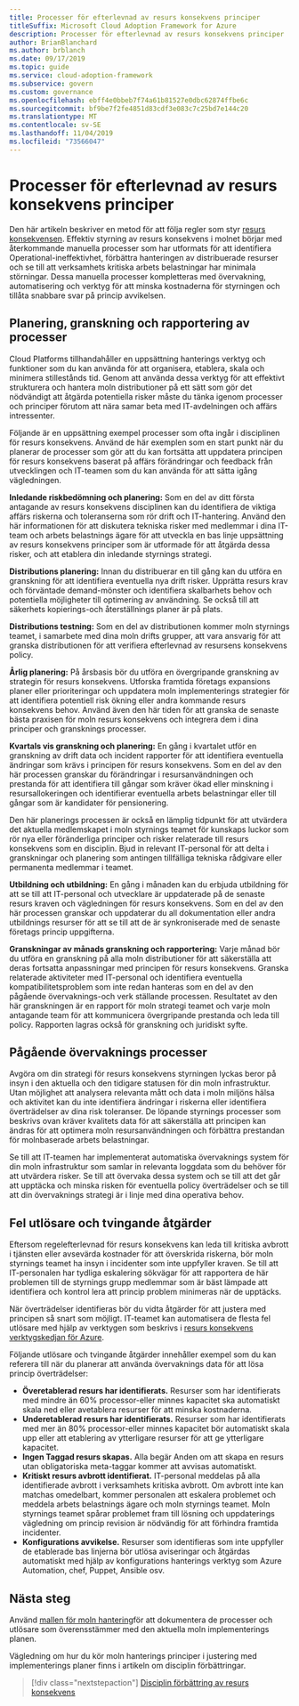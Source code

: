 ```yaml
---
title: Processer för efterlevnad av resurs konsekvens principer
titleSuffix: Microsoft Cloud Adoption Framework for Azure
description: Processer för efterlevnad av resurs konsekvens principer
author: BrianBlanchard
ms.author: brblanch
ms.date: 09/17/2019
ms.topic: guide
ms.service: cloud-adoption-framework
ms.subservice: govern
ms.custom: governance
ms.openlocfilehash: ebff4e0bbeb7f74a61b81527e0dbc62874ffbe6c
ms.sourcegitcommit: bf9be7f2fe4851d83cdf3e083c7c25bd7e144c20
ms.translationtype: MT
ms.contentlocale: sv-SE
ms.lasthandoff: 11/04/2019
ms.locfileid: "73566047"
---
```

# <a name="resource-consistency-policy-compliance-processes"></a>Processer för efterlevnad av resurs konsekvens principer

Den här artikeln beskriver en metod för att följa regler som styr [resurs konsekvensen](./index.md). Effektiv styrning av resurs konsekvens i molnet börjar med återkommande manuella processer som har utformats för att identifiera Operational-ineffektivhet, förbättra hanteringen av distribuerade resurser och se till att verksamhets kritiska arbets belastningar har minimala störningar. Dessa manuella processer kompletteras med övervakning, automatisering och verktyg för att minska kostnaderna för styrningen och tillåta snabbare svar på princip avvikelsen.

## <a name="planning-review-and-reporting-processes"></a>Planering, granskning och rapportering av processer

Cloud Platforms tillhandahåller en uppsättning hanterings verktyg och funktioner som du kan använda för att organisera, etablera, skala och minimera stillestånds tid. Genom att använda dessa verktyg för att effektivt strukturera och hantera moln distributioner på ett sätt som gör det nödvändigt att åtgärda potentiella risker måste du tänka igenom processer och principer förutom att nära samar beta med IT-avdelningen och affärs intressenter.

Följande är en uppsättning exempel processer som ofta ingår i disciplinen för resurs konsekvens. Använd de här exemplen som en start punkt när du planerar de processer som gör att du kan fortsätta att uppdatera principen för resurs konsekvens baserat på affärs förändringar och feedback från utvecklingen och IT-teamen som du kan använda för att sätta igång vägledningen.

**Inledande riskbedömning och planering:** Som en del av ditt första antagande av resurs konsekvens disciplinen kan du identifiera de viktiga affärs riskerna och toleranserna som rör drift och IT-hantering. Använd den här informationen för att diskutera tekniska risker med medlemmar i dina IT-team och arbets belastnings ägare för att utveckla en bas linje uppsättning av resurs konsekvens principer som är utformade för att åtgärda dessa risker, och att etablera din inledande styrnings strategi.

**Distributions planering:** Innan du distribuerar en till gång kan du utföra en granskning för att identifiera eventuella nya drift risker. Upprätta resurs krav och förväntade demand-mönster och identifiera skalbarhets behov och potentiella möjligheter till optimering av användning. Se också till att säkerhets kopierings-och återställnings planer är på plats.

**Distributions testning:** Som en del av distributionen kommer moln styrnings teamet, i samarbete med dina moln drifts grupper, att vara ansvarig för att granska distributionen för att verifiera efterlevnad av resursens konsekvens policy.

**Årlig planering:** På årsbasis bör du utföra en övergripande granskning av strategin för resurs konsekvens. Utforska framtida företags expansions planer eller prioriteringar och uppdatera moln implementerings strategier för att identifiera potentiell risk ökning eller andra kommande resurs konsekvens behov. Använd även den här tiden för att granska de senaste bästa praxisen för moln resurs konsekvens och integrera dem i dina principer och gransknings processer.

**Kvartals vis granskning och planering:** En gång i kvartalet utför en granskning av drift data och incident rapporter för att identifiera eventuella ändringar som krävs i principen för resurs konsekvens. Som en del av den här processen granskar du förändringar i resursanvändningen och prestanda för att identifiera till gångar som kräver ökad eller minskning i resursallokeringen och identifierar eventuella arbets belastningar eller till gångar som är kandidater för pensionering.

Den här planerings processen är också en lämplig tidpunkt för att utvärdera det aktuella medlemskapet i moln styrnings teamet för kunskaps luckor som rör nya eller föränderliga principer och risker relaterade till resurs konsekvens som en disciplin. Bjud in relevant IT-personal för att delta i granskningar och planering som antingen tillfälliga tekniska rådgivare eller permanenta medlemmar i teamet.

**Utbildning och utbildning:** En gång i månaden kan du erbjuda utbildning för att se till att IT-personal och utvecklare är uppdaterade på de senaste resurs kraven och vägledningen för resurs konsekvens. Som en del av den här processen granskar och uppdaterar du all dokumentation eller andra utbildnings resurser för att se till att de är synkroniserade med de senaste företags princip uppgifterna.

**Granskningar av månads granskning och rapportering:** Varje månad bör du utföra en granskning på alla moln distributioner för att säkerställa att deras fortsatta anpassningar med principen för resurs konsekvens. Granska relaterade aktiviteter med IT-personal och identifiera eventuella kompatibilitetsproblem som inte redan hanteras som en del av den pågående övervaknings-och verk ställande processen. Resultatet av den här granskningen är en rapport för moln strategi teamet och varje moln antagande team för att kommunicera övergripande prestanda och leda till policy. Rapporten lagras också för granskning och juridiskt syfte.

## <a name="ongoing-monitoring-processes"></a>Pågående övervaknings processer

Avgöra om din strategi för resurs konsekvens styrningen lyckas beror på insyn i den aktuella och den tidigare statusen för din moln infrastruktur. Utan möjlighet att analysera relevanta mått och data i moln miljöns hälsa och aktivitet kan du inte identifiera ändringar i riskerna eller identifiera överträdelser av dina risk toleranser. De löpande styrnings processer som beskrivs ovan kräver kvalitets data för att säkerställa att principen kan ändras för att optimera moln resursanvändningen och förbättra prestandan för molnbaserade arbets belastningar.

Se till att IT-teamen har implementerat automatiska övervaknings system för din moln infrastruktur som samlar in relevanta loggdata som du behöver för att utvärdera risker. Se till att övervaka dessa system och se till att det går att upptäcka och minska risken för eventuella policy överträdelser och se till att din övervaknings strategi är i linje med dina operativa behov.

## <a name="violation-triggers-and-enforcement-actions"></a>Fel utlösare och tvingande åtgärder

Eftersom regelefterlevnad för resurs konsekvens kan leda till kritiska avbrott i tjänsten eller avsevärda kostnader för att överskrida riskerna, bör moln styrnings teamet ha insyn i incidenter som inte uppfyller kraven. Se till att IT-personalen har tydliga eskalering sökvägar för att rapportera de här problemen till de styrnings grupp medlemmar som är bäst lämpade att identifiera och kontrol lera att princip problem minimeras när de upptäcks.

När överträdelser identifieras bör du vidta åtgärder för att justera med principen så snart som möjligt. IT-teamet kan automatisera de flesta fel utlösare med hjälp av verktygen som beskrivs i [resurs konsekvens verktygskedjan för Azure](./toolchain.md).

Följande utlösare och tvingande åtgärder innehåller exempel som du kan referera till när du planerar att använda övervaknings data för att lösa princip överträdelser:

- **Överetablerad resurs har identifierats.** Resurser som har identifierats med mindre än 60% processor-eller minnes kapacitet ska automatiskt skala ned eller avetablera resurser för att minska kostnaderna.
- **Underetablerad resurs har identifierats.** Resurser som har identifierats med mer än 80% processor-eller minnes kapacitet bör automatiskt skala upp eller att etablering av ytterligare resurser för att ge ytterligare kapacitet.
- **Ingen Taggad resurs skapas.** Alla begär Anden om att skapa en resurs utan obligatoriska meta-taggar kommer att avvisas automatiskt.
- **Kritiskt resurs avbrott identifierat.** IT-personal meddelas på alla identifierade avbrott i verksamhets kritiska avbrott. Om avbrott inte kan matchas omedelbart, kommer personalen att eskalera problemet och meddela arbets belastnings ägare och moln styrnings teamet. Moln styrnings teamet spårar problemet fram till lösning och uppdaterings vägledning om princip revision är nödvändig för att förhindra framtida incidenter.
- **Konfigurations avvikelse.** Resurser som identifieras som inte uppfyller de etablerade bas linjerna bör utlösa aviseringar och åtgärdas automatiskt med hjälp av konfigurations hanterings verktyg som Azure Automation, chef, Puppet, Ansible osv.

## <a name="next-steps"></a>Nästa steg

Använd [mallen för moln hantering](./template.md)för att dokumentera de processer och utlösare som överensstämmer med den aktuella moln implementerings planen.

Vägledning om hur du kör moln hanterings principer i justering med implementerings planer finns i artikeln om disciplin förbättringar.

> [!div class="nextstepaction"]
> [Disciplin förbättring av resurs konsekvens](./discipline-improvement.md)
